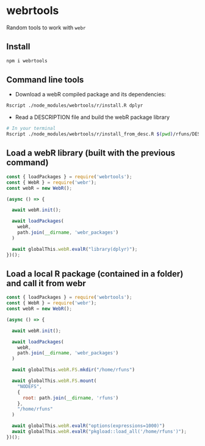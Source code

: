 # webrtools

Random tools to work with `webr`

## Install

```bash
npm i webrtools
```

## Command line tools

- Download a webR compiled package and its dependencies:

```bash
Rscript ./node_modules/webrtools/r/install.R dplyr
```

- Read a DESCRIPTION file and build the webR package library

```bash
# In your terminal
Rscript ./node_modules/webrtools/r/install_from_desc.R $(pwd)/rfuns/DESCRIPTION
```


## Load a webR library (built with the previous command)


```javascript
const { loadPackages } = require('webrtools');
const { WebR } = require('webr');
const webR = new WebR();

(async () => {

  await webR.init();

  await loadPackages(
    webR,
    path.join(__dirname, 'webr_packages')
  )

  await globalThis.webR.evalR("library(dplyr)");
})();
```

## Load a local R package (contained in a folder) and call it from webr

```javascript
const { loadPackages } = require('webrtools');
const { WebR } = require('webr');
const webR = new WebR();

(async () => {

  await webR.init();

  await loadPackages(
    webR,
    path.join(__dirname, 'webr_packages')
  )

  await globalThis.webR.FS.mkdir("/home/rfuns")

  await globalThis.webR.FS.mount(
    "NODEFS",
    {
      root: path.join(__dirname, 'rfuns')
    },
    "/home/rfuns"
  )

  await globalThis.webR.evalR("options(expressions=1000)")
  await globalThis.webR.evalR("pkgload::load_all('/home/rfuns')");
})();
```

